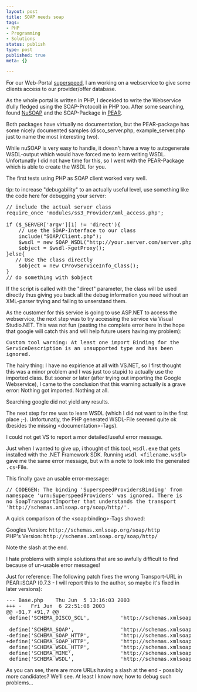 ```yaml
---
layout: post
title: SOAP needs soap
tags:
- PHP
- Programming
- Solutions
status: publish
type: post
published: true
meta: {}

---
```

For our Web-Portal <a href="http://www.adsl.ch">superspeed</a>, I am working on a webservice to give some clients access to our provider/offer database.
<p>
As the whole portal is written in PHP, I deceided to write the Webservice (fully fledged using the SOAP-Protocol) in PHP too. After some searching, found <a href="http://dietrich.ganx4.com/nusoap/index.php">NuSOAP</a> and the SOAP-Package in <a href="http://pear.php.net/package-info.php?pacid=87">PEAR</a>.
<p>
Both packages have virtually no documentation, but the PEAR-package has some nicely documented samples (disco_server.php, example_server.php just to name the most interesting two).
<p>
While nuSOAP is very easy to handle, it doesn't have a way to autogenerate WSDL-output which would have forced me to learn writing WSDL. Unfortunatly I did not have time for this, so I went with the PEAR-Package which is able to create the WSDL for you.
<p>
The first tests using PHP as SOAP client worked very well.
<p>
tip: to increase "debugability" to an actually useful level, use something like the code here for debugging your server:

<pre>
// include the actual server class
require_once 'modules/ss3_Provider/xml_access.php';

if ($_SERVER['argv'][1] != 'direct'){
    // use the SOAP-Interface to our class
    include("SOAP/Client.php");
    $wsdl = new SOAP_WSDL("http://your.server.com/server.php?wsdl");
    $object = $wsdl->getProxy();
}else{
   // Use the class directly
    $object = new CProvServiceInfo_Class();
}
// do something with $object
</pre>

If the script is called with the "direct" parameter, the class will be used directly thus giving you back all the debug information you need without an XML-parser trying and failing to unserstand them.
<p>
As the customer for this service is going to use ASP.NET to access the webservice, the next step was to try accessing the service via Visual Studio.NET. This was not fun (pasting the complete error here in the hope that google will catch this and will help future users having my problem):
<p>
<tt>Custom tool warning: At least one import Binding for the ServiceDescription is an unsupported type and has been ignored.</tt>
<p>
The hairy thing: I have no expirience at all with VS.NET, so I first thought this was a minor problem and I was just too stupid to actually use the imported class. But sooner or later (after trying out importing the Google Webservice), I came to the conclusion that this warning actually is a grave error: Nothing got imported. Nothing at all.
<p>
Searching google did not yield any results.
<p>
The next step for me was to learn WSDL (which I did not want to in the first place ;-). Unfortunatly, the PHP generated WSDL-File seemed quite ok (besides the missing &lt;documentation&gt;-Tags).
<p>
I could not get VS to report a mor detailed/useful error message.
<p>
Just when I wanted to give up, i thought of this tool, <tt>wsdl.exe</tt> that gets installed with the .NET Framework SDK. Running <tt>wsdl &lt;filename.wsdl&gt;</tt> gave me the same error message, but with a note to look into the generated <tt>.cs</tt>-File.
<p>
This finally gave an usable error-message:
<p>
<tt>// CODEGEN: The binding 'SuperspeedProvidersBinding' from namespace 'urn:SuperspeedProviders' was ignored.  There is no SoapTransportImporter that understands the transport 'http://schemas.xmlsoap.org/soap/http/'.</tt>
<p>
A quick comparison of the &lt;soap:binding&gt-Tags showed:
<p>
Googles Version: <tt>http://schemas.xmlsoap.org/soap/http</tt><br>
PHP's Version: <tt>http://schemas.xmlsoap.org/soap/http/</tt>
<p>
Note the slash at the end.
<p>
I hate problems with simple solutions that are so awfully difficult to find because of un-usable error messages!
<p>
Just for reference: The following patch fixes the wrong Transport-URL in PEAR::SOAP (0.7.3 - I will report this to the author, so maybe it's fixed in later versions):

<pre>
--- Base.php    Thu Jun  5 13:16:03 2003
+++ -   Fri Jun  6 22:51:08 2003
@@ -91,7 +91,7 @@
 define('SCHEMA_DISCO_SCL',          'http://schemas.xmlsoap.org/disco/scl/');

 define('SCHEMA_SOAP',               'http://schemas.xmlsoap.org/wsdl/soap/');
-define('SCHEMA_SOAP_HTTP',          'http://schemas.xmlsoap.org/soap/http/');
+define('SCHEMA_SOAP_HTTP',          'http://schemas.xmlsoap.org/soap/http');
 define('SCHEMA_WSDL_HTTP',          'http://schemas.xmlsoap.org/wsdl/http/');
 define('SCHEMA_MIME',               'http://schemas.xmlsoap.org/wsdl/mime/');
 define('SCHEMA_WSDL',               'http://schemas.xmlsoap.org/wsdl/');
</pre>
<p>
As you can see, there are more URLs having a slash at the end - possibly more candidates? We'll see. At least I know now, how to debug such problems...
